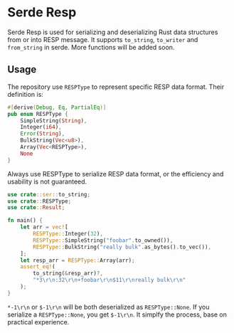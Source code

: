 # Serde Resp

Serde Resp is used for serializing and deserializing Rust data structures from or into RESP message. It supports `to_string`, `to_writer` and `from_string` in serde. More functions will be added soon.

## Usage
The repository use `RESPType` to represent specific RESP data format. Their definition is:
```rust
#[derive(Debug, Eq, PartialEq)]
pub enum RESPType {
    SimpleString(String),
    Integer(i64),
    Error(String),
    BulkString(Vec<u8>),
    Array(Vec<RESPType>),
    None
}
```
Always use RESPType to serialize RESP data format, or the efficiency and usability is not guaranteed.

```rust
use crate::ser::to_string;
use crate::RESPType;
use crate::Result;

fn main() {
    let arr = vec![
        RESPType::Integer(32),
        RESPType::SimpleString("foobar".to_owned()),
        RESPType::BulkString("really bulk".as_bytes().to_vec()),
    ];
    let resp_arr = RESPType::Array(arr);
    assert_eq!(
        to_string(&resp_arr)?,
        "*3\r\n:32\r\n+foobar\r\n$11\r\nreally bulk\r\n"
    );
}
```

`*-1\r\n` or `$-1\r\n` will be both deserialized as `RESPType::None`. If you serialize a `RESPType::None`, you get `$-1\r\n`. It simplfy the process, base on practical experience. 
